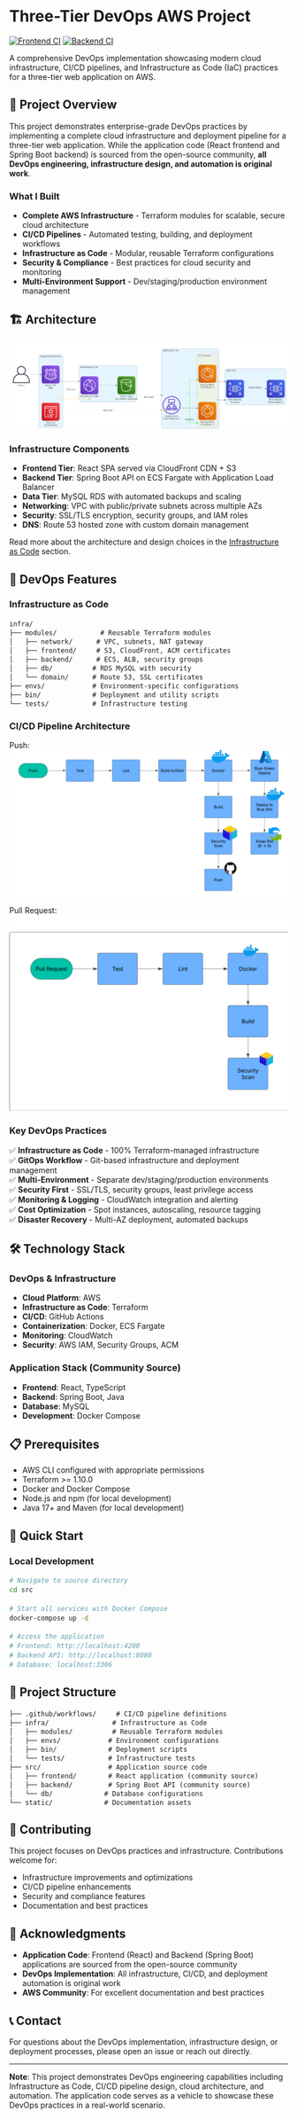 # Three-Tier DevOps AWS Project
[![Frontend CI](https://github.com/HasanAshab/three-tier-devops-aws/actions/workflows/frontend-ci.yaml/badge.svg)](https://github.com/HasanAshab/three-tier-devops-aws/actions/workflows/frontend-ci.yaml)
[![Backend CI](https://github.com/HasanAshab/three-tier-devops-aws/actions/workflows/backend-ci.yaml/badge.svg)](https://github.com/HasanAshab/three-tier-devops-aws/actions/workflows/backend-ci.yaml)

A comprehensive DevOps implementation showcasing modern cloud infrastructure, CI/CD pipelines, and Infrastructure as Code (IaC) practices for a three-tier web application on AWS.

## 🎯 Project Overview

This project demonstrates enterprise-grade DevOps practices by implementing a complete cloud infrastructure and deployment pipeline for a three-tier web application. While the application code (React frontend and Spring Boot backend) is sourced from the open-source community, **all DevOps engineering, infrastructure design, and automation is original work**.

### What I Built

- **Complete AWS Infrastructure** - Terraform modules for scalable, secure cloud architecture
- **CI/CD Pipelines** - Automated testing, building, and deployment workflows
- **Infrastructure as Code** - Modular, reusable Terraform configurations
- **Security & Compliance** - Best practices for cloud security and monitoring
- **Multi-Environment Support** - Dev/staging/production environment management

## 🏗️ Architecture

![Architecture Diagram](infra/static/images/architecture.png)

### Infrastructure Components

- **Frontend Tier**: React SPA served via CloudFront CDN + S3
- **Backend Tier**: Spring Boot API on ECS Fargate with Application Load Balancer
- **Data Tier**: MySQL RDS with automated backups and scaling
- **Networking**: VPC with public/private subnets across multiple AZs
- **Security**: SSL/TLS encryption, security groups, and IAM roles
- **DNS**: Route 53 hosted zone with custom domain management

Read more about the architecture and design choices in the [Infrastructure as Code](infra/README.md) section.

## 🚀 DevOps Features

### Infrastructure as Code
```
infra/
├── modules/           # Reusable Terraform modules
│   ├── network/      # VPC, subnets, NAT gateway
│   ├── frontend/     # S3, CloudFront, ACM certificates
│   ├── backend/      # ECS, ALB, security groups
│   ├── db/          # RDS MySQL with security
│   └── domain/      # Route 53, SSL certificates
├── envs/            # Environment-specific configurations
├── bin/             # Deployment and utility scripts
└── tests/           # Infrastructure testing
```

### CI/CD Pipeline Architecture
Push:
![CI/CD Pipeline](static/images/cicd/push.png)

Pull Request:
![CI/CD Pipeline](static/images/cicd/pr.png)


### Key DevOps Practices

✅ **Infrastructure as Code** - 100% Terraform-managed infrastructure  
✅ **GitOps Workflow** - Git-based infrastructure and deployment management  
✅ **Multi-Environment** - Separate dev/staging/production environments  
✅ **Security First** - SSL/TLS, security groups, least privilege access  
✅ **Monitoring & Logging** - CloudWatch integration and alerting  
✅ **Cost Optimization** - Spot instances, autoscaling, resource tagging  
✅ **Disaster Recovery** - Multi-AZ deployment, automated backups  

## 🛠️ Technology Stack

### DevOps & Infrastructure
- **Cloud Platform**: AWS
- **Infrastructure as Code**: Terraform
- **CI/CD**: GitHub Actions
- **Containerization**: Docker, ECS Fargate
- **Monitoring**: CloudWatch
- **Security**: AWS IAM, Security Groups, ACM

### Application Stack (Community Source)
- **Frontend**: React, TypeScript
- **Backend**: Spring Boot, Java
- **Database**: MySQL
- **Development**: Docker Compose

## 📋 Prerequisites

- AWS CLI configured with appropriate permissions
- Terraform >= 1.10.0
- Docker and Docker Compose
- Node.js and npm (for local development)
- Java 17+ and Maven (for local development)

## 🚀 Quick Start

### Local Development

```bash
# Navigate to source directory
cd src

# Start all services with Docker Compose
docker-compose up -d

# Access the application
# Frontend: http://localhost:4200
# Backend API: http://localhost:8080
# Database: localhost:3306
```

## 📁 Project Structure

```
├── .github/workflows/     # CI/CD pipeline definitions
├── infra/                # Infrastructure as Code
│   ├── modules/          # Reusable Terraform modules
│   ├── envs/            # Environment configurations
│   ├── bin/             # Deployment scripts
│   └── tests/           # Infrastructure tests
├── src/                 # Application source code
│   ├── frontend/        # React application (community source)
│   ├── backend/         # Spring Boot API (community source)
│   └── db/             # Database configurations
└── static/             # Documentation assets
```

## 🤝 Contributing

This project focuses on DevOps practices and infrastructure. Contributions welcome for:

- Infrastructure improvements and optimizations
- CI/CD pipeline enhancements
- Security and compliance features
- Documentation and best practices


## 🙏 Acknowledgments

- **Application Code**: Frontend (React) and Backend (Spring Boot) applications are sourced from the open-source community
- **DevOps Implementation**: All infrastructure, CI/CD, and deployment automation is original work
- **AWS Community**: For excellent documentation and best practices

## 📞 Contact

For questions about the DevOps implementation, infrastructure design, or deployment processes, please open an issue or reach out directly.

---

**Note**: This project demonstrates DevOps engineering capabilities including Infrastructure as Code, CI/CD pipeline design, cloud architecture, and automation. The application code serves as a vehicle to showcase these DevOps practices in a real-world scenario.